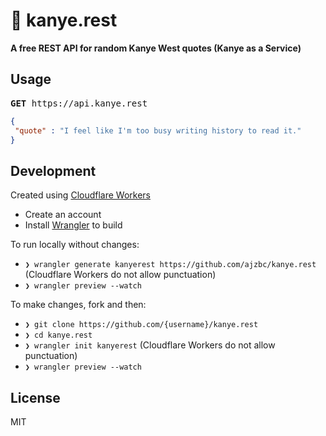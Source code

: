 
  <h1>🌊 kanye.rest</h1>
  <b>A free REST API for random Kanye West quotes (Kanye as a Service)</b>

 <br />

 ## Usage

 <pre><b>GET</b> https://api.kanye.rest</pre>

 ```json
{
  "quote" : "I feel like I'm too busy writing history to read it."
}
```

 ## Development
 Created using [Cloudflare Workers](https://workers.dev)
 <br />
 - Create an account
 - Install [Wrangler](https://github.com/cloudflare/wrangler) to build

 To run locally without changes:
 - `❯ wrangler generate kanyerest https://github.com/ajzbc/kanye.rest` (Cloudflare Workers do not allow punctuation)
 - `❯ wrangler preview --watch`

 To make changes, fork and then:
 - `❯ git clone https://github.com/{username}/kanye.rest`
 - `❯ cd kanye.rest`
 - `❯ wrangler init kanyerest` (Cloudflare Workers do not allow punctuation)
 - `❯ wrangler preview --watch`


## License

MIT
